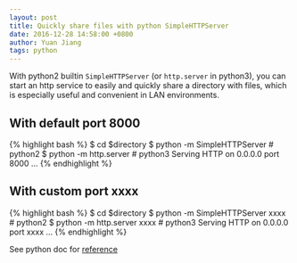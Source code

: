 ```yaml
---
layout: post
title: Quickly share files with python SimpleHTTPServer
date: 2016-12-28 14:58:00 +0800
author: Yuan Jiang
tags: python
---
```


With python2 builtin `SimpleHTTPServer` (or `http.server` in python3), you can start an http service to easily and quickly share a directory with files, which is especially useful and convenient in LAN environments.

## With default port 8000
{% highlight bash %}
$ cd $directory
$ python -m SimpleHTTPServer # python2
$ python -m http.server # python3
Serving HTTP on 0.0.0.0 port 8000 ...
{% endhighlight %}

## With custom port xxxx
{% highlight bash %}
$ cd $directory
$ python -m SimpleHTTPServer xxxx # python2
$ python -m http.server xxxx # python3
Serving HTTP on 0.0.0.0 port xxxx ...
{% endhighlight %}


See python doc for [reference](https://docs.python.org/2/library/simplehttpserver.html)

